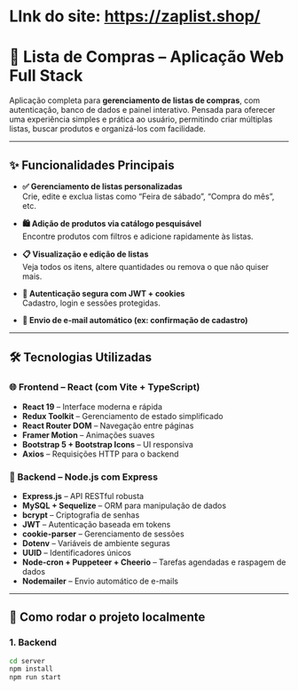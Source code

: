 # LInk do site: https://zaplist.shop/

# 🛒 Lista de Compras – Aplicação Web Full Stack

Aplicação completa para **gerenciamento de listas de compras**, com autenticação, banco de dados e painel interativo. Pensada para oferecer uma experiência simples e prática ao usuário, permitindo criar múltiplas listas, buscar produtos e organizá-los com facilidade.

---

## ✨ Funcionalidades Principais

- **✅ Gerenciamento de listas personalizadas**  
  Crie, edite e exclua listas como “Feira de sábado”, “Compra do mês”, etc.

- **🛍️ Adição de produtos via catálogo pesquisável**  
  Encontre produtos com filtros e adicione rapidamente às listas.

- **📋 Visualização e edição de listas**  
  Veja todos os itens, altere quantidades ou remova o que não quiser mais.

- **🔐 Autenticação segura com JWT + cookies**  
  Cadastro, login e sessões protegidas.

- **📧 Envio de e-mail automático (ex: confirmação de cadastro)**

---

## 🛠️ Tecnologias Utilizadas

### 🌐 Frontend – React (com Vite + TypeScript)

- **React 19** – Interface moderna e rápida
- **Redux Toolkit** – Gerenciamento de estado simplificado
- **React Router DOM** – Navegação entre páginas
- **Framer Motion** – Animações suaves
- **Bootstrap 5 + Bootstrap Icons** – UI responsiva
- **Axios** – Requisições HTTP para o backend

### 🔧 Backend – Node.js com Express

- **Express.js** – API RESTful robusta
- **MySQL + Sequelize** – ORM para manipulação de dados
- **bcrypt** – Criptografia de senhas
- **JWT** – Autenticação baseada em tokens
- **cookie-parser** – Gerenciamento de sessões
- **Dotenv** – Variáveis de ambiente seguras
- **UUID** – Identificadores únicos
- **Node-cron + Puppeteer + Cheerio** – Tarefas agendadas e raspagem de dados
- **Nodemailer** – Envio automático de e-mails

---

## 🚀 Como rodar o projeto localmente

### 1. Backend

```bash
cd server
npm install
npm run start
